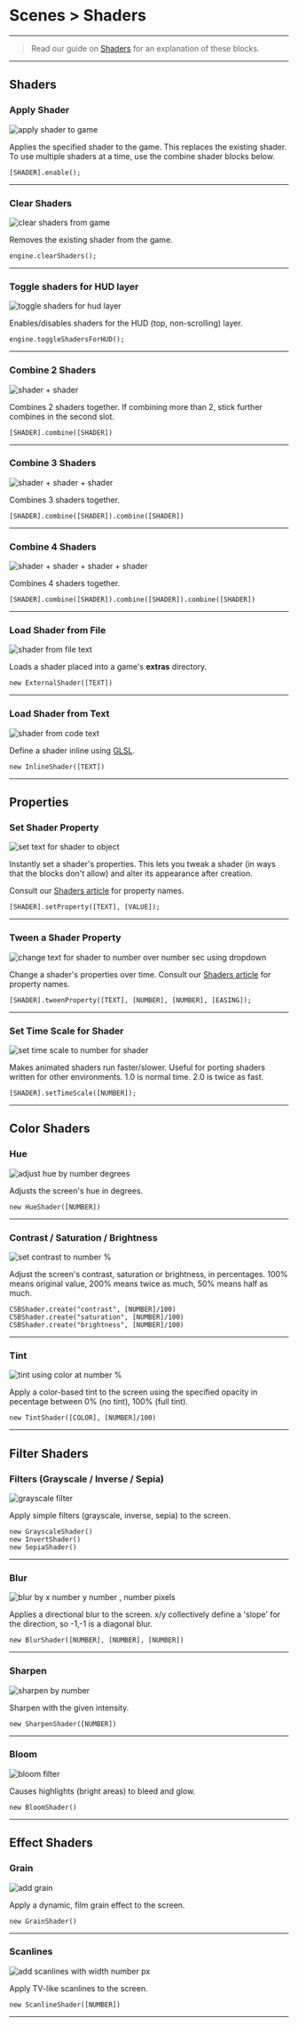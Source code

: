 # Scenes > Shaders

***

> Read our guide on [Shaders](https://www.stencyl.com/help/view/shaders/) for an explanation of these blocks.

***

## Shaders

### <a name="shader-apply"></a> Apply Shader

![apply shader to game](https://static.stencyl.com/pedia2/block-images/scene/shaders/shader-apply.png)

Applies the specified shader to the game. This replaces the existing shader. To use multiple shaders at a time, use the combine shader blocks below.

```
[SHADER].enable();
```

***

### <a name="shader-clear"></a> Clear Shaders

![clear shaders from game](https://static.stencyl.com/pedia2/block-images/scene/shaders/shader-clear.png)

Removes the existing shader from the game.

```
engine.clearShaders();
```

***

### <a name="shader-hud"></a> Toggle shaders for HUD layer

![toggle shaders for hud layer](https://static.stencyl.com/pedia2/block-images/scene/shaders/shader-hud.png)

Enables/disables shaders for the HUD (top, non-scrolling) layer.

```
engine.toggleShadersForHUD();
```

***

### <a name="shader-combine"></a> Combine 2 Shaders

![shader + shader](https://static.stencyl.com/pedia2/block-images/scene/shaders/shader-combine.png)

Combines 2 shaders together. If combining more than 2, stick further combines in the second slot.

```
[SHADER].combine([SHADER])
```

***

### <a name="shader-combine3"></a> Combine 3 Shaders

![shader + shader + shader](https://static.stencyl.com/pedia2/block-images/scene/shaders/shader-combine3.png)

Combines 3 shaders together.

```
[SHADER].combine([SHADER]).combine([SHADER])
```

***

### <a name="shader-combine4"></a> Combine 4 Shaders

![shader + shader + shader + shader](https://static.stencyl.com/pedia2/block-images/scene/shaders/shader-combine4.png)

Combines 4 shaders together.

```
[SHADER].combine([SHADER]).combine([SHADER]).combine([SHADER])
```

***

### <a name="shader-file"></a> Load Shader from File

![shader from file text](https://static.stencyl.com/pedia2/block-images/scene/shaders/shader-file.png)

Loads a shader placed into a game's **extras** directory.

```
new ExternalShader([TEXT])
```

***

### <a name="shader-text"></a> Load Shader from Text

![shader from code text](https://static.stencyl.com/pedia2/block-images/scene/shaders/shader-text.png)

Define a shader inline using [GLSL](https://en.wikipedia.org/wiki/OpenGL_Shading_Language).

```
new InlineShader([TEXT])
```

***

## Properties

### <a name="shader-set"></a> Set Shader Property

![set text for shader to object](https://static.stencyl.com/pedia2/block-images/scene/shaders/shader-set.png)

Instantly set a shader's properties. This lets you tweak a shader (in ways that the blocks don't allow) and alter its appearance after creation.

Consult our [Shaders article](https://www.stencyl.com/help/view/shaders/) for property names.

```
[SHADER].setProperty([TEXT], [VALUE]);
```

***

### <a name="shader-tween"></a> Tween a Shader Property

![change text for shader to number over number sec using dropdown](https://static.stencyl.com/pedia2/block-images/scene/shaders/shader-tween.png)

Change a shader's properties over time. Consult our [Shaders article](https://www.stencyl.com/help/view/shaders/) for property names.

```
[SHADER].tweenProperty([TEXT], [NUMBER], [NUMBER], [EASING]);
```

***

### <a name="shader-time"></a> Set Time Scale for Shader

![set time scale to number for shader](https://static.stencyl.com/pedia2/block-images/scene/shaders/shader-time.png)

Makes animated shaders run faster/slower. Useful for porting shaders written for other environments. 1.0 is normal time. 2.0 is twice as fast.

```
[SHADER].setTimeScale([NUMBER]);
```

***

## Color Shaders

### <a name="shader-hue"></a> Hue

![adjust hue by number degrees](https://static.stencyl.com/pedia2/block-images/scene/shaders/shader-hue.png)

Adjusts the screen's hue in degrees.

```
new HueShader([NUMBER])
```

***

### <a name="shader-csb"></a> Contrast / Saturation / Brightness

![set contrast to number %](https://static.stencyl.com/pedia2/block-images/scene/shaders/shader-csb.png)

Adjust the screen's contrast, saturation or brightness, in percentages. 100% means original value, 200% means twice as much, 50% means half as much.

```
CSBShader.create("contrast", [NUMBER]/100)
CSBShader.create("saturation", [NUMBER]/100)
CSBShader.create("brightness", [NUMBER]/100)
```

***

### <a name="shader-tint"></a> Tint

![tint using color at number %](https://static.stencyl.com/pedia2/block-images/scene/shaders/shader-tint.png)

Apply a color-based tint to the screen using the specified opacity in pecentage between 0% (no tint), 100% (full tint).

```
new TintShader([COLOR], [NUMBER]/100)
```

***

## Filter Shaders

### <a name="shader-filters"></a> Filters (Grayscale / Inverse / Sepia)

![grayscale filter](https://static.stencyl.com/pedia2/block-images/scene/shaders/shader-filters.png)

Apply simple filters (grayscale, inverse, sepia) to the screen.

```
new GrayscaleShader()
new InvertShader()
new SepiaShader()
```

***

### <a name="shader-blur"></a> Blur

![blur by x number y number , number pixels](https://static.stencyl.com/pedia2/block-images/scene/shaders/shader-blur.png)

Applies a directional blur to the screen. x/y collectively define a 'slope' for the direction, so -1,-1 is a diagonal blur.

```
new BlurShader([NUMBER], [NUMBER], [NUMBER])
```

***

### <a name="shader-sharpen"></a> Sharpen

![sharpen by number](https://static.stencyl.com/pedia2/block-images/scene/shaders/shader-sharpen.png)

Sharpen with the given intensity.

```
new SharpenShader([NUMBER])
```

***

### <a name="shader-bloom"></a> Bloom

![bloom filter](https://static.stencyl.com/pedia2/block-images/scene/shaders/shader-bloom.png)

Causes highlights (bright areas) to bleed and glow.

```
new BloomShader()
```

***

## Effect Shaders

### <a name="shader-grain"></a> Grain

![add grain](https://static.stencyl.com/pedia2/block-images/scene/shaders/shader-grain.png)

Apply a dynamic, film grain effect to the screen.

```
new GrainShader()
```

***

### <a name="shader-scanline"></a> Scanlines

![add scanlines with width number px](https://static.stencyl.com/pedia2/block-images/scene/shaders/shader-scanline.png)

Apply TV-like scanlines to the screen.

```
new ScanlineShader([NUMBER])
```

***
